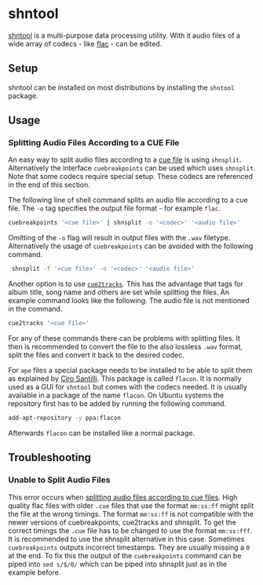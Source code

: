 # shntool

[shntool](http://shnutils.freeshell.org/shntool/) is a multi-purpose data processing utility.
With it audio files of a wide array of codecs - like [flac](/wiki/flac_%28codec%29.md) - can be
edited.

## Setup

shntool can be installed on most distributions by installing the `shntool` package.

## Usage

### Splitting Audio Files According to a CUE File

An easy way to split audio files according to a [cue file](../cue_sheet.md) is
using `shnsplit`.
Alternatively the interface `cuebreakpoints` can be used which uses `shnsplit`.
Note that some codecs require special setup.
These codecs are referenced in the end of this section.

The following line of shell command splits an audio file according to a cue file.
The `-o` tag specifies the output file format - for example `flac`.

```sh
cuebreakpoints '<cue file>' | shnsplit -o '<codec>' '<audio file>'
```

Omitting of the `-o` flag will result in output files with the `.wav` filetype.
Alternatively the usage of `cuebreakpoints` can be avoided with the following
command.

```sh
 shnsplit -f '<cue file>' -o '<codec>' '<audio file>'
```

Another option is to use [`cue2tracks`](https://github.com/ar-lex/cue2tracks).
This has the advantage that tags for album title, song name and others are set
while splitting the files.
An example command looks like the following.
The audio file is not mentioned in the command.

```sh
cue2tracks '<cue file>'
```

For any of these commands there can be problems with splitting files.
It then is recommended to convert the file to the also lossless `.wav` format,
split the files and convert it back to the desired codec.

For `ape` files a special package needs to be installed to be able to split them as explained by
[Ciro Santilli](https://unix.stackexchange.com/questions/165485/why-can-i-not-split-a-ape-file).
This package is called `flacon`.
It is normally used as a GUI for `shntool` but comes with the codecs needed.
It is usually available in a package of the name `flacon`.
On Ubuntu systems the repository first has to be added by running the following command.

```sh
add-apt-repository -y ppa:flacon
```

Afterwards `flacon` can be installed like a normal package.

## Troubleshooting

### Unable to Split Audio Files

This error occurs when
[splitting audio files according to cue files](#splitting-audio-files-according-to-a-cue-file).
High quality flac files with older `.cue` files that use the format `mm:ss:ff`
might split the file at the wrong timings.
The format `mm:ss:ff` is not compatible with the newer versions of
cuebreakpoints, cue2tracks and shnsplit.
To get the correct timings the `.cue` file has to be changed to use the format
`mm:ss:fff`.
It is recommended to use the shnsplit alternative in this case.
Sometimes `cuebreakpoints` outputs incorrect timestamps.
They are usually missing a `0` at the end.
To fix this the output of the `cuebreakpoints` command can be piped into `sed s/$/0/` which can be
piped into shnsplit just as in the example before.
